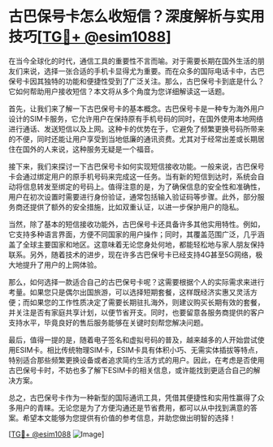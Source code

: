 # 古巴保号卡怎么收短信？深度解析与实用技巧[[TG💪+ @esim1088](https://t.me/s/esim1088)]

在当今全球化的时代，通信工具的重要性不言而喻。对于需要长期在国外生活的朋友们来说，选择一张合适的手机卡显得尤为重要。而在众多的国际电话卡中，古巴保号卡因其独特的功能和便捷性受到了广泛关注。那么，古巴保号卡到底是什么？它如何帮助用户接收短信？本文将从多个角度为您详细解读这一话题。

首先，让我们来了解一下古巴保号卡的基本概念。古巴保号卡是一种专为海外用户设计的SIM卡服务，它允许用户在保持原有手机号码的同时，在国外使用本地网络进行通话、发送短信以及上网。这种卡的优势在于，它避免了频繁更换号码所带来的不便，同时还能让用户享受到当地低廉的通讯资费。尤其对于经常出差或长期居住在国外的人来说，这种服务无疑是一个福音。

接下来，我们来探讨一下古巴保号卡如何实现短信接收功能。一般来说，古巴保号卡会通过绑定用户的原手机号码来完成这一任务。当有新的短信到达时，系统会自动将信息转发至绑定的号码上。值得注意的是，为了确保信息的安全性和准确性，用户在初次设置时需要进行身份验证，通常包括输入验证码等步骤。此外，部分服务商还提供了额外的安全措施，比如双重认证，以进一步保护用户的隐私。

当然，除了基本的短信接收功能外，古巴保号卡还具备许多其他实用特性。例如，它支持多种语言界面，方便不同国家的用户操作；同时，其覆盖范围广泛，几乎涵盖了全球主要国家和地区。这意味着无论您身处何地，都能轻松地与家人朋友保持联系。另外，随着技术的进步，现在许多古巴保号卡已经支持4G甚至5G网络，极大地提升了用户的上网体验。

那么，如何选择一款适合自己的古巴保号卡呢？这需要根据个人的实际需求来进行考量。如果您只是偶尔出国旅游，可以选择短期套餐，这样既经济实惠又灵活方便；而如果您的工作性质决定了需要长期驻扎海外，则建议购买长期有效的套餐，并关注是否有家庭共享计划，以便节省开支。同时，也要留意各服务商提供的客户支持水平，毕竟良好的售后服务能够在关键时刻帮您解决问题。

最后，值得一提的是，随着电子签名和虚拟号码的普及，越来越多的人开始尝试使用ESIM卡。相比传统物理SIM卡，ESIM卡具有体积小巧、无需实体插拔等特点，特别适合那些频繁更换设备或者追求简约生活方式的用户。因此，在考虑是否使用古巴保号卡时，不妨也多了解下ESIM卡的相关信息，或许能找到更适合自己的解决方案。

总之，古巴保号卡作为一种新型的国际通讯工具，凭借其便捷性和实用性赢得了众多用户的青睐。无论您是为了方便沟通还是节省费用，都可以从中找到满意的答案。希望本文能够为您提供有价值的参考信息，并助您做出明智的选择！

[[TG💪+ @esim1088](https://t.me/s/esim1088) ![Image](https://i.postimg.cc/4NQfJmqS/Snipaste-2025-05-13-00-14-12.png)]